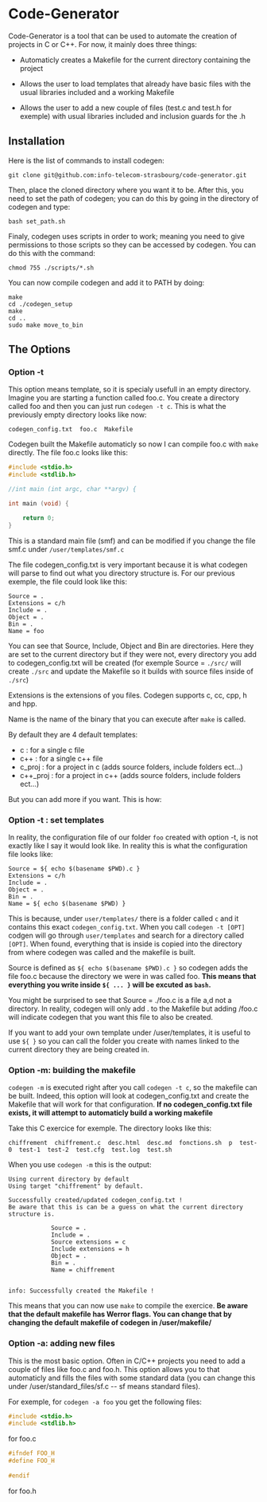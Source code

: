 # Code-Generator
Code-Generator is a tool that can be used to automate the creation of projects in C or C++. For now,
it mainly does three things:

- Automaticly creates a Makefile for the current directory containing the project

- Allows the user to load templates that already have basic files with the usual
	libraries included and a working Makefile

- Allows the user to add a new couple of files (test.c and test.h for exemple) with
	usual libraries included and inclusion guards for the .h

## Installation

Here is the list of commands to install codegen:

```
git clone git@github.com:info-telecom-strasbourg/code-generator.git
```

Then, place the cloned directory where you want it to be. After this, you need to set
the path of codegen; you can do this by going in the directory of codegen and type: 

```
bash set_path.sh
```

Finaly, codegen uses scripts in order to work; meaning you need to give permissions
to those scripts so they can be accessed by codegen. You can do this with the command:

```
chmod 755 ./scripts/*.sh
```

You can now compile codegen and add it to PATH by doing:

```
make
cd ./codegen_setup
make
cd ..
sudo make move_to_bin
```

## The Options

### Option -t

This option means template, so it is specialy usefull in an empty directory.
Imagine you are starting a function called foo.c. You create a directory called
foo and then you can just run ```codegen -t c```. 
This is what the previously empty directory looks like now:

```
codegen_config.txt  foo.c  Makefile
```

Codegen built the Makefile automaticly so now I can compile foo.c with ```make``` directly.
The file foo.c looks like this:

```c
#include <stdio.h>
#include <stdlib.h>

//int main (int argc, char **argv) {

int main (void) {

	return 0;
}
```

This is a standard main file (smf) and can be modified if you change the file smf.c
under ```/user/templates/smf.c``` 


The file codegen_config.txt is very important because it is what codegen
will parse to find out what you directory structure is. For our previous
exemple, the file could look like this:

```
Source = .
Extensions = c/h
Include = .
Object = .
Bin = .
Name = foo
```

You can see that Source, Include, Object and Bin are directories. Here they are
set to the current directory but if they were not, every directory you add to
codegen_config.txt will be created (for exemple Source = ```./src/``` will
create ```./src``` and update the Makefile so it builds with source files inside
of ```./src```)

Extensions is the extensions of you files. Codegen supports c, cc, cpp, h and hpp.

Name is the name of the binary that you can execute after ```make``` is called.

By default they are 4 default templates:
- c : for a single c file
- c++ : for a single c++ file
- c_proj : for a project in c (adds source folders, include folders ect...)
- c++_proj : for a project in c++ (adds source folders, include folders ect...)

But you can add more if you want. This is how:

### Option -t : set templates

In reality, the configuration file of our folder ```foo``` created with option -t,
is not exactly like I say it would look like. In reality this is what the configuration
file looks like:

```
Source = ${ echo $(basename $PWD).c }
Extensions = c/h
Include = .
Object = .
Bin = .
Name = ${ echo $(basename $PWD) }
```

This is because, under ```user/templates/``` there is a folder called ```c``` and
it contains this exact ```codegen_config.txt```. When you call ```codegen -t [OPT]```
codgen will go through ```user/templates``` and search for a directory called ```[OPT]```.
When found, everything that is inside is copied into the directory from where codegen was
called and the makefile is built.

Source is defined as ```${ echo $(basename $PWD).c }``` so codegen adds the file foo.c
because the directory we were in was called foo.
**This means that everything you write inside ```${ ... }``` will be excuted as ```bash```.**

You might be surprised to see that Source = ./foo.c is a file a,d not a directory. In reality, 
codegen will only add . to the Makefile but adding /foo.c will indicate codegen that you want
this file to also be created.

If you want to add your own template under /user/templates, it is useful to use ```${ }```
so you can call the folder you create with names linked to the current directory they are
being created in.

### Option -m: building the makefile

```codegen -m``` is executed right after you call ```codegen -t c```, so the makefile can
be built. Indeed, this option will look at codegen_config.txt and create the Makefile that
will work for that configuration. **If no codegen_config.txt file exists, it will attempt to**
**automaticly build a working makefile**

Take this C exercice for exemple. The directory looks like this:

```
chiffrement  chiffrement.c  desc.html  desc.md  fonctions.sh  p  test-0  test-1  test-2  test.cfg  test.log  test.sh
```

When you use ```codegen -m``` this is the output:

```
Using current directory by default
Using target "chiffrement" by default.

Successfully created/updated codegen_config.txt !
Be aware that this is can be a guess on what the current directory structure is.
 
			Source = .
 			Include = .
 			Source extensions = c
 			Include extensions = h
 			Object = .
 			Bin = .
 			Name = chiffrement
 

info: Successfully created the Makefile !
```

This means that you can now use ```make``` to compile the exercice.
**Be aware that the default makefile has Werror flags. You can change that by changing the default**
**makefile of codegen in /user/makefile/**

### Option -a: adding new files

This is the most basic option. Often in C/C++ projects you need to add a couple of files like
foo.c and foo.h. This option allows you to that automaticly and fills the files with some
standard data (you can change this under /user/standard_files/sf.c -- sf means standard files).

For exemple, for ```codegen -a foo``` you get the following files:

```c
#include <stdio.h>
#include <stdlib.h>


```
for foo.c

```c
#ifndef FOO_H
#define FOO_H
 
#endif
```
for foo.h
